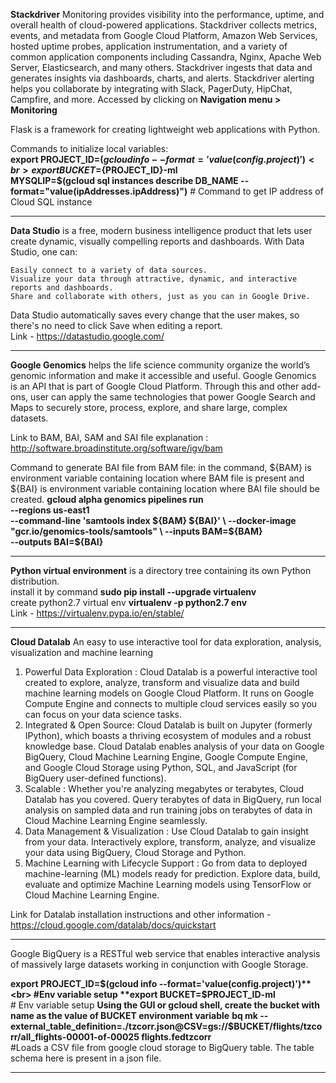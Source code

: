 **Stackdriver** Monitoring provides visibility into the performance, uptime, and overall health of cloud-powered applications. Stackdriver collects metrics, events, and metadata from Google Cloud Platform, Amazon Web Services, hosted uptime probes, application instrumentation, and a variety of common application components including Cassandra, Nginx, Apache Web Server, Elasticsearch, and many others. Stackdriver ingests that data and generates insights via dashboards, charts, and alerts. Stackdriver alerting helps you collaborate by integrating with Slack, PagerDuty, HipChat, Campfire, and more.
Accessed by clicking on **Navigation menu > Monitoring**

Flask is a framework for creating lightweight web applications with Python. 

Commands to initialize local variables:<br>
**export PROJECT_ID=$(gcloud info --format='value(config.project)')<br>
export BUCKET=${PROJECT_ID}-ml<br>
MYSQLIP=$(gcloud sql instances describe DB_NAME --format="value(ipAddresses.ipAddress)")**  # Command to get IP address of Cloud SQL instance<br> 

------------------------------------------------------

**Data Studio** is a free, modern business intelligence product that lets user create dynamic, visually compelling reports and dashboards. With Data Studio, one can:

    Easily connect to a variety of data sources.
    Visualize your data through attractive, dynamic, and interactive reports and dashboards.
    Share and collaborate with others, just as you can in Google Drive.
Data Studio automatically saves every change that the user makes, so there's no need to click Save when editing a report.<br>
Link - https://datastudio.google.com/

-----------------------------------------

**Google Genomics** helps the life science community organize the world’s genomic information and make it accessible and useful. Google Genomics is an API that is part of Google Cloud Platform. Through this and other add-ons, user can apply the same technologies that power Google Search and Maps to securely store, process, explore, and share large, complex datasets.

Link to BAM, BAI, SAM and SAI file explanation : http://software.broadinstitute.org/software/igv/bam

Command to generate BAI file from BAM file:  in the command, ${BAM} is environment variable containing location where BAM file is present and ${BAI} is environment variable containing location where BAI file should be created.
**gcloud alpha genomics pipelines run \
    --regions us-east1 \
    --command-line 'samtools index ${BAM} ${BAI}' \
    --docker-image "gcr.io/genomics-tools/samtools" \
    --inputs BAM=${BAM} \
    --outputs BAI=${BAI}**

--------------------------------------------------------

**Python virtual environment** is a directory tree containing its own Python distribution. <br>
install it by command **sudo pip install --upgrade virtualenv**<br>
create python2.7 virtual env **virtualenv -p python2.7 env**<br>
Link - https://virtualenv.pypa.io/en/stable/<br>

------------------------------------------

**Cloud Datalab**
An easy to use interactive tool for data exploration, analysis, visualization and machine learning 
1. Powerful Data Exploration : Cloud Datalab is a powerful interactive tool created to explore, analyze, transform and visualize data and build machine learning models on Google Cloud Platform. It runs on Google Compute Engine and connects to multiple cloud services easily so you can focus on your data science tasks.
2. Integrated & Open Source: Cloud Datalab is built on Jupyter (formerly IPython), which boasts a thriving ecosystem of modules and a robust knowledge base. Cloud Datalab enables analysis of your data on Google BigQuery, Cloud Machine Learning Engine, Google Compute Engine, and Google Cloud Storage using Python, SQL, and JavaScript (for BigQuery user-defined functions).
3. Scalable : Whether you're analyzing megabytes or terabytes, Cloud Datalab has you covered. Query terabytes of data in BigQuery, run local analysis on sampled data and run training jobs on terabytes of data in Cloud Machine Learning Engine seamlessly.
4. Data Management & Visualization : Use Cloud Datalab to gain insight from your data. Interactively explore, transform, analyze, and visualize your data using BigQuery, Cloud Storage and Python.
5. Machine Learning with Lifecycle Support : Go from data to deployed machine-learning (ML) models ready for prediction. Explore data, build, evaluate and optimize Machine Learning models using TensorFlow or Cloud Machine Learning Engine.

Link for Datalab installation instructions and other information - https://cloud.google.com/datalab/docs/quickstart

-----------------------------------
Google BigQuery is a RESTful web service that enables interactive analysis of massively large datasets working in conjunction with Google Storage.

**export PROJECT_ID=$(gcloud info --format='value(config.project)')**<br> #Env variable setup
**export BUCKET=$PROJECT_ID-ml**<br> # Env variable setup
**Using the GUI or gcloud shell, create the bucket with name as the value of BUCKET environment variable** 
**bq mk --external_table_definition=./tzcorr.json@CSV=gs://$BUCKET/flights/tzcorr/all_flights-00001-of-00025 flights.fedtzcorr**<br> #Loads a CSV file from google cloud storage to BigQuery table. The table schema here is present in a json file.

-------------------------------

